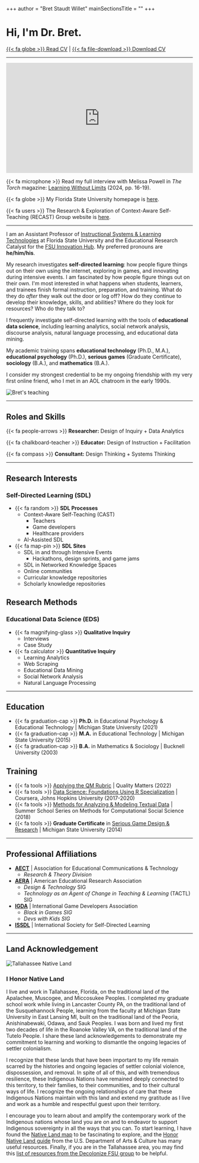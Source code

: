 +++
author = "Bret Staudt Willet"
mainSectionsTitle = ""
+++

# Hi, I'm Dr. Bret.

[{{< fa globe >}} Read CV](cv/) | 
[{{< fa file-download >}} Download CV](https://www.fsu.edu/cvdb/KSTAUDTWILLET.rtf?0=)

---

<div style="width: 100%;">
<div style="position: relative; width: 100%; overflow: hidden; padding-top: 56.25%;">
<p><iframe style="position: absolute; top: 0; left: 0; right: 0; width: 100%; height: 100%; border: none;" src="https://www.youtube.com/embed/f-tvNCCMEjU?si=cOoV1mQ2UAj_DB5A" width="560" height="315" allowfullscreen="allowfullscreen" allow="accelerometer; autoplay; clipboard-write; encrypted-media; gyroscope; picture-in-picture"></iframe></p>
</div>
</div>



{{< fa microphone >}} Read my full interview with Melissa Powell in *The Torch* magazine: [Learning Without Limits](https://issuu.com/fsu_education/docs/thetorchspring24_finaldigital) (2024, pp. 16-19).

{{< fa globe >}} My Florida State University homepage is [here](https://cehhs.fsu.edu/faculty-and-staff/dr-bret-staudt-willet).

{{< fa users >}} The Research & Exploration of Context-Aware Self-Teaching (RECAST) Group website is [here](https://recast.team/).

---

I am an Assistant Professor of [Instructional Systems & Learning Technologies](https://annescollege.fsu.edu/instructional-systems-and-learning-technologies) at Florida State University and the Educational Research Catalyst for the [FSU Innovation Hub](https://www.innovation.fsu.edu/). My preferred pronouns are **he/him/his**.

My research investigates **self-directed learning**: how people figure things out on their own using the internet, exploring in games, and innovating during intensive events. I am fascinated by how people figure things out on their own. I'm most interested in what happens when students, learners, and trainees finish formal instruction, preparation, and training. What do they do *after* they walk out the door or log off? How do they continue to develop their knowledge, skills, and abilities? Where do they look for resources? Who do they talk to? 

I frequently investigate self-directed learning with the tools of **educational data science**, including learning analytics, social network analysis, discourse analysis, natural language processing, and educational data mining.

My academic training spans **educational technology** (Ph.D., M.A.), **educational psychology** (Ph.D.), **serious games** (Graduate Certificate), **sociology** (B.A.), and **mathematics** (B.A.).

I consider my strongest credential to be my ongoing friendship with my very first online friend, who I met in an AOL chatroom in the early 1990s.

![Bret's teaching](/images/bretsw-teaching.jpg)

---

## Roles and Skills

{{< fa people-arrows >}} **Researcher:** Design of Inquiry + Data Analytics

{{< fa chalkboard-teacher >}} **Educator:** Design of Instruction + Facilitation

{{< fa compass >}} **Consultant:** Design Thinking + Systems Thinking

---

## Research Interests

### Self-Directed Learning (SDL)

- {{< fa random >}} **SDL Processes**
  - Context-Aware Self-Teaching (CAST)
    - Teachers
    - Game developers
    - Healthcare providers
  - AI-Assisted SDL
- {{< fa map-pin >}} **SDL Sites**
  - SDL in and through Intensive Events
    - Hackathons, design sprints, and game jams
  -  SDL in Networked Knowledge Spaces
    - Online communities
    - Curricular knowledge repositories
    - Scholarly knowledge repositories
  
## Research Methods

### Educational Data Science (EDS)

- {{< fa magnifying-glass >}} **Qualitative Inquiry**
  - Interviews
  - Case Study
- {{< fa calculator >}} **Quantitative Inquiry**
  - Learning Analytics
  - Web Scraping
  - Educational Data Mining
  - Social Network Analysis
  - Natural Language Processing

---

## Education

- {{< fa graduation-cap >}} **Ph.D.** in Educational Psychology & Educational Technology | Michigan State University (2021)
- {{< fa graduation-cap >}} **M.A.** in Educational Technology | Michigan State University (2015)
- {{< fa graduation-cap >}} **B.A.** in Mathematics & Sociology | Bucknell University (2003)

## Training

- {{< fa tools >}} [Applying the QM Rubric](https://www.qualitymatters.org/professional-development/workshops/higher-ed-appqmr) | Quality Matters (2022)
- {{< fa tools >}} [Data Science: Foundations Using R Specialization](https://www.coursera.org/specializations/data-science-foundations-r) | Coursera, Johns Hopkins University (2017-2020)
- {{< fa tools >}} [Methods for Analyzing & Modeling Textual Data](http://summerschool.computationalsocialscience.eu/2018/) | Summer School Series on Methods for Computational Social Science (2018)
- {{< fa tools >}} **Graduate Certificate** in [Serious Game Design & Research](https://comartsci.msu.edu/academics/academic-departments/media-information/graduate/serious-games-graduate-certificate) | Michigan State University (2014)

---

## Professional Affiliations

- [**AECT**](https://aect.org/) | Association for Educational Communications & Technology
  - *Research & Theory Division*
- [**AERA**](https://www.aera.net/) | American Educational Research Association
  - *Design & Technology* SIG
  - *Technology as an Agent of Change in Teaching & Learning* (TACTL) SIG  
- [**IGDA**](https://igda.org/) | International Game Developers Association
  - *Black in Games SIG*
  - *Devs with Kids SIG*
- [**ISSDL**](https://www.sdlglobal.com/) | International Society for Self-Directed Learning

---

## Land Acknowledgement

![Tallahassee Native Land](/images/land.png)

### I Honor Native Land

I live and work in Tallahassee, Florida, on the traditional land of the Apalachee, Muscogee, and Miccosukee Peoples. I completed my graduate school work while living in Lancaster County PA, on the traditional land of the Susquehannock People, learning from the faculty at Michigan State University in East Lansing MI, built on the traditional land of the Peoria, Anishinabewaki, Odawa, and Sauk Peoples. I was born and lived my first two decades of life in the Roanoke Valley VA, on the traditional land of the Tutelo People. I share these land acknowledgements to demonstrate my commitment to learning and working to dismantle the ongoing legacies of settler colonialism. 

I recognize that these lands that have been important to my life remain scarred by the histories and ongoing legacies of settler colonial violence, dispossession, and removal. In spite of all of this, and with tremendous resilience, these Indigenous Nations have remained deeply connected to this territory, to their families, to their communities, and to their cultural ways of life. I recognize the ongoing relationships of care that these Indigenous Nations maintain with this land and extend my gratitude as I live and work as a humble and respectful guest upon their territory. 

I encourage you to learn about and amplify the contemporary work of the Indigenous nations whose land you are on and to endeavor to support Indigenous sovereignty in all the ways that you can. To start learning, I have found the [Native Land map](https://native-land.ca/) to be fascinating to explore, and the [Honor Native Land guide](https://usdac.us/nativeland) from the U.S. Department of Arts & Culture has many useful resources. Finally, if you are in the Tallahassee area, you may find this [list of resources from the Decolonize FSU group](https://linktr.ee/decolonizefsu) to be helpful.
